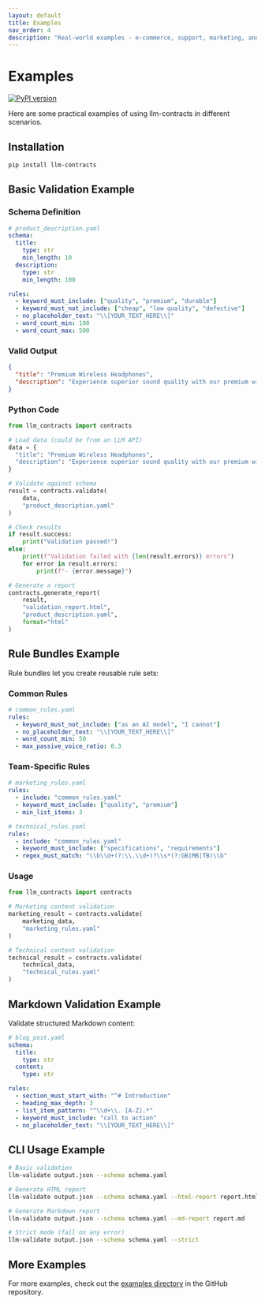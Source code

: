 ```yaml
---
layout: default
title: Examples
nav_order: 4
description: "Real-world examples - e-commerce, support, marketing, and more"
---
```


# Examples

[![PyPI version](https://img.shields.io/pypi/v/llm-contracts)](https://pypi.org/project/llm-contracts/) 

Here are some practical examples of using llm-contracts in different scenarios.

## Installation

```bash
pip install llm-contracts
```

## Basic Validation Example

### Schema Definition

```yaml
# product_description.yaml
schema:
  title:
    type: str
    min_length: 10
  description:
    type: str
    min_length: 100

rules:
  - keyword_must_include: ["quality", "premium", "durable"]
  - keyword_must_not_include: ["cheap", "low quality", "defective"]
  - no_placeholder_text: "\\[YOUR_TEXT_HERE\\]"
  - word_count_min: 100
  - word_count_max: 500
```

### Valid Output

```json
{
  "title": "Premium Wireless Headphones",
  "description": "Experience superior sound quality with our premium wireless headphones. Built with durable materials and advanced audio technology, these headphones deliver crystal-clear sound. Features include noise cancellation, 30-hour battery life, and premium comfort. Our 30-day warranty and hassle-free return policy ensure your satisfaction. Buy now with free shipping!"
}
```

### Python Code

```python
from llm_contracts import contracts

# Load data (could be from an LLM API)
data = {
  "title": "Premium Wireless Headphones",
  "description": "Experience superior sound quality with our premium wireless headphones..."
}

# Validate against schema
result = contracts.validate(
    data,
    "product_description.yaml"
)

# Check results
if result.success:
    print("Validation passed!")
else:
    print(f"Validation failed with {len(result.errors)} errors")
    for error in result.errors:
        print(f"- {error.message}")

# Generate a report
contracts.generate_report(
    result,
    "validation_report.html",
    "product_description.yaml",
    format="html"
)
```

## Rule Bundles Example

Rule bundles let you create reusable rule sets:

### Common Rules

```yaml
# common_rules.yaml
rules:
  - keyword_must_not_include: ["as an AI model", "I cannot"]
  - no_placeholder_text: "\\[YOUR_TEXT_HERE\\]"
  - word_count_min: 50
  - max_passive_voice_ratio: 0.3
```

### Team-Specific Rules

```yaml
# marketing_rules.yaml
rules:
  - include: "common_rules.yaml"
  - keyword_must_include: ["quality", "premium"]
  - min_list_items: 3

# technical_rules.yaml
rules:
  - include: "common_rules.yaml"
  - keyword_must_include: ["specifications", "requirements"]
  - regex_must_match: "\\b\\d+(?:\\.\\d+)?\\s*(?:GB|MB|TB)\\b"
```

### Usage

```python
from llm_contracts import contracts

# Marketing content validation
marketing_result = contracts.validate(
    marketing_data,
    "marketing_rules.yaml"
)

# Technical content validation
technical_result = contracts.validate(
    technical_data,
    "technical_rules.yaml"
)
```

## Markdown Validation Example

Validate structured Markdown content:

```yaml
# blog_post.yaml
schema:
  title:
    type: str
  content:
    type: str

rules:
  - section_must_start_with: "^# Introduction"
  - heading_max_depth: 3
  - list_item_pattern: "^\\d+\\. [A-Z].*"
  - keyword_must_include: "call to action"
  - no_placeholder_text: "\\[YOUR_TEXT_HERE\\]"
```

## CLI Usage Example

```bash
# Basic validation
llm-validate output.json --schema schema.yaml

# Generate HTML report
llm-validate output.json --schema schema.yaml --html-report report.html

# Generate Markdown report
llm-validate output.json --schema schema.yaml --md-report report.md

# Strict mode (fail on any error)
llm-validate output.json --schema schema.yaml --strict
```

## More Examples

For more examples, check out the [examples directory](https://github.com/Maxamed/llm-contract/tree/main/examples) in the GitHub repository. 